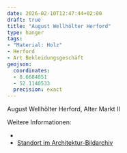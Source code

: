 ```yaml
---
date: 2026-02-10T12:47:44+02:00
draft: true
title: "August Wellhölter Herford"
type: hanger
tags:
- "Material: Holz"
- Herford
- Art Bekleidungsgeschäft
geojson:
  coordinates:
  - 8.6684051
  - 52.1140533
  precision: exact
---
```

August Wellhölter Herford, Alter Markt II

<div class="notes">
Weitere Informationen:
<ul>
<li><a href=""></a></li>
<li><a href="https://www.architektur-bildarchiv.de/image/Gesch%C3%A4ftsh%C3%A4user-Alter-Markt-2-6-Herford-51207.html
">Standort im Architektur-Bildarchiv</a></li>
</ul>
</div>
